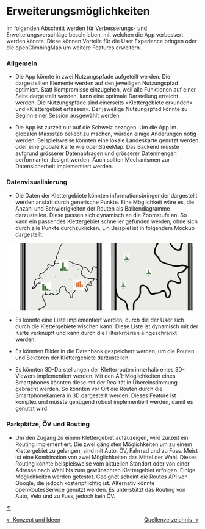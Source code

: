 <a id="top"></a>

# Erweiterungsmöglichkeiten

<div id="erweiterungsmöglichkeiten"></div>

Im folgenden Abschnitt werden für Verbesserungs- und Erweiterungsvorschläge beschrieben, mit welchen die App verbessert werden könnte. Diese können Vorteile für die User Experience bringen oder die openClimbingMap um weitere Features erweitern.

### Allgemein

- Die App könnte in zwei Nutzungspfade aufgeteilt werden. Die dargestellten Elemente werden auf den jeweiligen Nutzungspfad optimiert. Statt Kompromisse einzugehen, weil alle Funktionen auf einer Seite dargestellt werden, kann eine optimale Darstellung erreicht werden. Die Nutzungspfade sind einerseits «Klettergebiete erkunden» und «Klettergebiet erfassen». Der jeweilige Nutzungspfad könnte zu Beginn einer Session ausgewählt werden.

- Die App ist zurzeit nur auf die Schweiz bezogen. Um die App im globalen Massstab beliebt zu machen, würden einige Änderungen nötig werden. Beispielsweise könnten eine lokale Landeskarte genutzt werden oder eine globale Karte wie openStreeMap. Das Backend müsste aufgrund grösserer Datenabfragen und grösserer Datenmengen performanter designt werden. Auch sollten Mechanismen zur Datensicherheit implementiert werden.

<div id="allgemein"></div>

### Datenvisualisierung

- Die Daten der Klettergebiete könnten informationsbringender dargestellt werden anstatt durch generische Punkte. Eine Möglichkeit wäre es, die Anzahl und Schwierigkeiten der Routen als Balkendiagramme darzustellen. Diese passen sich dynamisch an die Zoomstufe an. So kann ein passendes Klettergebiet schneller gefunden werden, ohne sich durch alle Punkte durchzuklicken. Ein Beispiel ist in folgendem Mockup dargestellt.

![datendarstellung](bilder/alternative-datendarstellung.png)

- Es könnte eine Liste implementiert werden, durch die der User sich durch die Klettergebiete wischen kann. Diese Liste ist dynamisch mit der Karte verknüpft und kann durch die Filterkriterien eingeschränkt werden.

- Es könnten Bilder in die Datenbank gespeichert werden, um die Routen und Sektoren der Klettergebiete darzustellen.

- Es könnten 3D-Darstellungen der Kletterrouten innerhalb eines 3D-Viewers implementiert werden. Mit den AR-Möglichkeiten eines Smartphones könnten diese mit der Realität in Übereinstimmung gebracht werden. So könnten vor Ort die Routen durch die Smartphonekamera in 3D dargestellt werden. Dieses Feature ist komplex und müsste genügend robust implementiert werden, damit es genutzt wird.

### Parkplätze, ÖV und Routing

- Um den Zugang zu einem Klettergebiet aufzuzeigen, wird zurzeit ein Routing implementiert. Die zwei gängisten Möglichkeiten um zu einem Klettergebiet zu gelangen, sind mit Auto, ÖV, Fahrrad und zu Fuss. Meist ist eine Kombination von zwei Möglichkeiten das Mittel der Wahl. Dieses Routing könnte beispielsweise vom aktuellen Standort oder von einer Adresse nach Wahl bis zum gewünschten Klettergebiet erfolgen. Einige Möglichkeiten werden getestet. Geeignet scheint die Routes API von Google, die jedoch kostenpflichtig ist. Alternativ könnte openRoutesService genutzt werden. Es unterstützt das Routing von Auto, Velo und zu Fuss, jedoch kein ÖV.

[↑](#top)

<div style="display: flex; justify-content: space-between;">
  <div>
    <a href="funktionen.html">← Konzept und Ideen</a>
  </div>
  <div>
   <a href="quellenverzeichnis.html">Quellenverzeichnis →</a>
  </div>
</div>

